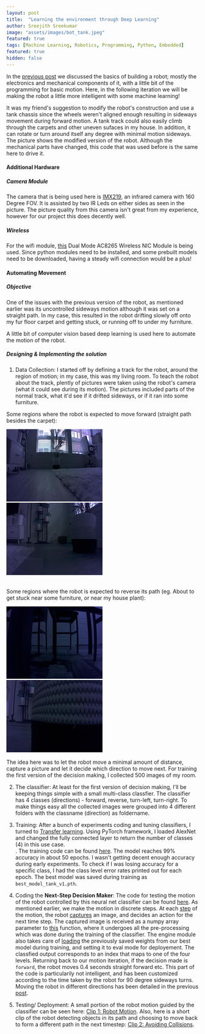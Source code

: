 ```yaml
---
layout: post
title:  "Learning the environment through Deep Learning"
author: Sreejith Sreekumar
image: "assets/images/bot_tank.jpeg"
featured: true
tags: [Machine Learning, Robotics, Programming, Python, Embedded]
featured: true
hidden: false
---
```


In the <a href="https://srjit.github.io/elementary-blocks-of-robotics/">previous post</a> we discussed the basics of building a robot; mostly the electronics and mechanical components of it, with a little bit of the programming for basic motion. Here, in the following iteration we will be making the robot a little more intelligent with some machine learning!

It was my friend's suggestion to modify the robot's construction and use a tank chassis since the wheels weren't aligned enough resulting in sideways movement during forward motion. A tank track could also easily climb through the carpets and other uneven sufaces in my house. In addition, it can rotate or turn around itself any degree with minimal motion sideways. The picture shows the modified version of the robot. Although the mechanical parts have changed, this code that was used before is the same here to drive it.

#### Additional Hardware

##### Camera Module

The camera that is being used here is <a href="https://www.aliexpress.us/item/2255800029242375.html">IMX219</a>, an infrared camera with 160 Degree FOV. It is assisted by two IR Leds on either sides as seen in the picture. The picture quality from this camera isn't great from my experience, however for our project this does decently well.

##### Wireless

For the wifi module, <a href="https://www.amazon.com/gp/product/B07SM4SPLV">this</a> Dual Mode AC8265 Wireless NIC Module is being used. Since python modules need to be installed, and some prebuilt models need to be downloaded, having a steady wifi connection would be a plus!

#### Automating Movement

##### Objective

One of the issues with the previous version of the robot, as mentioned earlier was its uncontrolled sideways motion although it was set on a straight path. In my case, this resulted in the robot drifting slowly off onto my fur floor carpet and getting stuck, or running off to under my furniture.

A little bit of computer vision based deep learning is used here to automate the motion of the robot.

##### Designing & Implementing the solution

1. Data Collection: I started off by defining a track for the robot, around the region of motion; in my case, this was my living room. To teach the robot about the track, plently of pictures were taken using the robot's camera (what it could see during its motion). The pictures included parts of the normal track, what it'd see if it drifted sideways, or if it ran into some furniture.

Some regions where the robot is expected to move forward (straight path besides the carpet):

<div align="left">
  <img src="../assets/images/room1.jpeg"/>
  <img src="../assets/images/room2.jpeg"/>
</div>

<br/>

Some regions where the robot is expected to reverse its path (eg. About to get stuck near some furniture, or near my house plant):

<div align="left">
  <img src="../assets/images/room3.jpeg"/>
  <img src="../assets/images/room4.jpeg"/>
</div>

The idea here was to let the robot move a minimal amount of distance, capture a picture and let it decide which direction to move next. For training the first version of the decision making, I collected 500 images of my room.

2. The classifier: At least for the first version of decision making, I'll be keeping things simple with a small multi-class classfier. The classifier has 4 classes (directions) - forward, reverse, turn-left, turn-right. To make things easy all the collected images were grouped into 4 different folders with the classname (direction) as foldername.

3. Training: After a bunch of experiments coding and tuning classifiers, I turned to <a href="https://en.wikipedia.org/wiki/Transfer_learning">Transfer learning</a>. Using PyTorch framework, I loaded AlexNet and changed the fully connected layer to return the number of classes (4) in this use case.
<br/>. The training code can be found <a href="https://github.com/srjit/jetson-scripts/blob/main/01%20Environment/train-decision-making.ipynb">here</a>. The model reaches 99% accuracy in about 50 epochs. I wasn't getting decent enough accuracy during early experiments. To check if I was losing accuracy for a specific class, I had the class level error rates printed out for each epoch. The best model was saved during training as `best_model_tank_v1.pth`.

4. Coding the <b>Next-Step Decision Maker</b>: The code for testing the motion of the robot controlled by this neural net classifier can be found <a href="https://github.com/srjit/jetson-scripts/blob/main/01%20Environment/living_room_track.py">here</a>. As mentioned earlier, we make the motion in discrete steps. At each <a href="https://github.com/srjit/jetson-scripts/blob/316c835b9fadadbc13f7c49f85b97bf4c6805c29/01%20Environment/living_room_track.py#L110">step</a> of the motion, the robot <a href="https://github.com/srjit/jetson-scripts/blob/316c835b9fadadbc13f7c49f85b97bf4c6805c29/01%20Environment/living_room_track.py#L115">captures</a> an image, and decides an action for the next time step. The captured image is received as a numpy array parameter to <a href="https://github.com/srjit/jetson-scripts/blob/316c835b9fadadbc13f7c49f85b97bf4c6805c29/01%20Environment/decision_engine.py#L43">this</a> function, where it undergoes all the pre-processing which was done during the training of the classifier. The engine module also takes care of <a href="https://github.com/srjit/jetson-scripts/blob/main/01%20Environment/decision_engine.py#L22">loading</a> the previously saved weights from our best model during training, and setting it to eval mode for deployement. The classfied output corresponds to an index that maps to one of the four levels. Returning back to our motion iteration, if the decision made is `forward`, the robot moves 0.4 seconds straight forward etc. This part of the code is particularily not intelligent, and has been customized according to the time taken by the robot for 90 degree sideways turns. Moving the robot in different directions has been detailed in the previous <a href="https://srjit.github.io/elementary-blocks-of-robotics/">post</a>.

5. Testing/ Deployment: A small portion of the robot motion guided by the classifier can be seen here: <a href="https://youtube.com/shorts/DHARDDDx3bk?feature=share">Clip 1: Robot Motion</a>. Also, here is a short clip of the robot detecting objects in its path and choosing to move back to form a different path in the next timestep: <a href="https://youtube.com/shorts/d4d3PlKnxdY?feature=share"> Clip 2: Avoiding Collisions</a>. 
